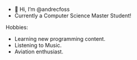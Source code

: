 - 👋 Hi, I’m @andrecfoss
- Currently a Computer Science Master Student!

Hobbies:
<ul>
  <li>Learning new programming content.</li>
  <li>Listening to Music.</li>
  <li>Aviation enthusiast.</li>
</ul>
